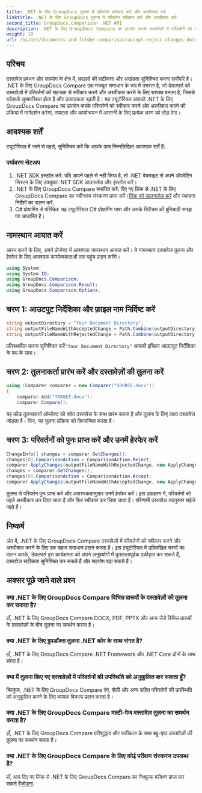 ```yaml
---
title: .NET के लिए GroupDocs तुलना में परिवर्तन स्वीकार करें और अस्वीकार करें
linktitle: .NET के लिए GroupDocs तुलना में परिवर्तन स्वीकार करें और अस्वीकार करें
second_title: GroupDocs.Comparison .NET API
description: .NET के लिए GroupDocs Compare का उपयोग करके दस्तावेज़ों में परिवर्तनों को स्वीकार और अस्वीकार करना सीखें। अपने दस्तावेज़ वर्कफ़्लो को सहजता से सुव्यवस्थित करें।
weight: 10
url: /hi/net/documents-and-folder-comparison/accept-reject-changes-dotnet/
---
```

## परिचय
दस्तावेज़ प्रबंधन और सहयोग के क्षेत्र में, फ़ाइलों की सटीकता और अखंडता सुनिश्चित करना सर्वोपरि है। .NET के लिए GroupDocs Compare एक मजबूत समाधान के रूप में उभरता है, जो डेवलपर्स को दस्तावेज़ों में परिवर्तनों को सहजता से स्वीकार करने और अस्वीकार करने के लिए सशक्त बनाता है, जिससे वर्कफ़्लो सुव्यवस्थित होता है और उत्पादकता बढ़ती है। यह ट्यूटोरियल आपको .NET के लिए GroupDocs Compare का उपयोग करके परिवर्तनों को स्वीकार करने और अस्वीकार करने की प्रक्रिया में मार्गदर्शन करेगा, स्पष्टता और कार्यान्वयन में आसानी के लिए प्रत्येक चरण को तोड़ देगा।
## आवश्यक शर्तें
ट्यूटोरियल में जाने से पहले, सुनिश्चित करें कि आपके पास निम्नलिखित आवश्यक शर्तें हैं:
### पर्यावरण सेटअप
1. .NET SDK इंस्टॉल करें: यदि आपने पहले से नहीं किया है, तो .NET वेबसाइट से अपने ऑपरेटिंग सिस्टम के लिए उपयुक्त .NET SDK डाउनलोड और इंस्टॉल करें।
2.  .NET के लिए GroupDocs Compare स्थापित करें: दिए गए लिंक से .NET के लिए GroupDocs Compare का नवीनतम संस्करण प्राप्त करें।[लिंक को डाउनलोड करें](https://releases.groupdocs.com/comparison/net/) और स्थापना निर्देशों का पालन करें.
3. C# प्रोग्रामिंग से परिचित: यह ट्यूटोरियल C# प्रोग्रामिंग भाषा और उसके सिंटैक्स की बुनियादी समझ पर आधारित है।

## नामस्थान आयात करें
आरंभ करने के लिए, अपने प्रोजेक्ट में आवश्यक नामस्थान आयात करें। ये नामस्थान दस्तावेज़ तुलना और हेरफेर के लिए आवश्यक कार्यात्मकताओं तक पहुंच प्रदान करेंगे।

```csharp
using System;
using System.IO;
using GroupDocs.Comparison;
using GroupDocs.Comparison.Result;
using GroupDocs.Comparison.Options;
```
## चरण 1: आउटपुट निर्देशिका और फ़ाइल नाम निर्दिष्ट करें
```csharp
string outputDirectory = "Your Document Directory";
string outputFileNameWithAcceptedChange = Path.Combine(outputDirectory, "RESULT_WITH_ACCEPTED_CHANGE.docx");
string outputFileNameWithRejectedChange = Path.Combine(outputDirectory, "RESULT_WITH_REJECTED_CHANGE.docx");
```
 प्रतिस्थापित करना सुनिश्चित करें`"Your Document Directory"` आपकी इच्छित आउटपुट निर्देशिका के पथ के साथ।
## चरण 2: तुलनाकर्ता प्रारंभ करें और दस्तावेज़ों की तुलना करें
```csharp
using (Comparer comparer = new Comparer("SOURCE.docx"))
{
    comparer.Add("TARGET.docx");
    comparer.Compare();
```
यह कोड तुलनाकर्ता ऑब्जेक्ट को स्रोत दस्तावेज़ के साथ प्रारंभ करता है और तुलना के लिए लक्ष्य दस्तावेज़ जोड़ता है। फिर, यह तुलना प्रक्रिया को क्रियान्वित करता है।
## चरण 3: परिवर्तनों को पुनः प्राप्त करें और उनमें हेरफेर करें
```csharp
ChangeInfo[] changes = comparer.GetChanges();
changes[0].ComparisonAction = ComparisonAction.Reject;
comparer.ApplyChanges(outputFileNameWithRejectedChange, new ApplyChangeOptions { Changes = changes, SaveOriginalState = true });
changes = comparer.GetChanges();
changes[0].ComparisonAction = ComparisonAction.Accept;
comparer.ApplyChanges(outputFileNameWithAcceptedChange, new ApplyChangeOptions { Changes = changes });
```
तुलना से परिवर्तन पुनः प्राप्त करें और आवश्यकतानुसार उनमें हेरफेर करें। इस उदाहरण में, परिवर्तनों को पहले अस्वीकार कर दिया जाता है और फिर स्वीकार कर लिया जाता है। परिणामी दस्तावेज़ तदनुसार सहेजे जाते हैं।

## निष्कर्ष
अंत में, .NET के लिए GroupDocs Compare दस्तावेज़ों में परिवर्तनों को स्वीकार करने और अस्वीकार करने के लिए एक सहज समाधान प्रदान करता है। इस ट्यूटोरियल में उल्लिखित चरणों का पालन करके, डेवलपर्स इस कार्यक्षमता को अपने अनुप्रयोगों में कुशलतापूर्वक एकीकृत कर सकते हैं, दस्तावेज़ सटीकता सुनिश्चित कर सकते हैं और सहयोग बढ़ा सकते हैं।
## अक्सर पूछे जाने वाले प्रश्न
### क्या .NET के लिए GroupDocs Compare विभिन्न प्रारूपों के दस्तावेज़ों की तुलना कर सकता है?
हाँ, .NET के लिए GroupDocs Compare DOCX, PDF, PPTX और अन्य जैसे विभिन्न प्रारूपों के दस्तावेज़ों के बीच तुलना का समर्थन करता है।
### क्या .NET के लिए ग्रुपडॉक्स तुलना .NET कोर के साथ संगत है?
हाँ, .NET के लिए GroupDocs Compare .NET Framework और .NET Core दोनों के साथ संगत है।
### क्या मैं तुलना किए गए दस्तावेज़ों में परिवर्तनों की उपस्थिति को अनुकूलित कर सकता हूँ?
बिल्कुल, .NET के लिए GroupDocs Compare रंग, शैली और अन्य सहित परिवर्तनों की उपस्थिति को अनुकूलित करने के लिए व्यापक विकल्प प्रदान करता है।
### क्या .NET के लिए GroupDocs Compare मल्टी-पेज दस्तावेज़ तुलना का समर्थन करता है?
हाँ, .NET के लिए GroupDocs Compare परिशुद्धता और सटीकता के साथ बहु-पृष्ठ दस्तावेज़ों की तुलना का समर्थन करता है।
### क्या .NET के लिए GroupDocs Compare के लिए कोई परीक्षण संस्करण उपलब्ध है?
 हाँ, आप दिए गए लिंक से .NET के लिए GroupDocs Compare का निःशुल्क परीक्षण प्राप्त कर सकते हैं[जोड़ना](https://releases.groupdocs.com/).